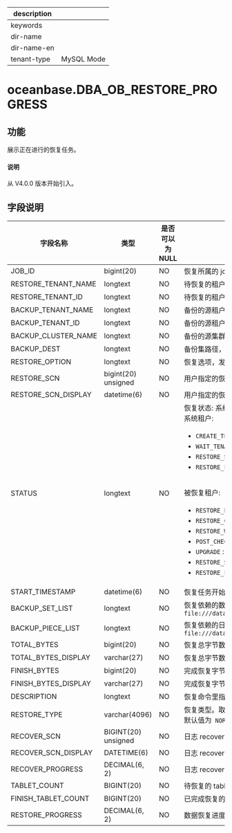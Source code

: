|description||
|---|---|
|keywords||
|dir-name||
|dir-name-en||
|tenant-type|MySQL Mode|

# oceanbase.DBA_OB_RESTORE_PROGRESS

## 功能

展示正在进行的恢复任务。

<main id="notice" type='explain'>
  <h4>说明</h4>
  <p>从 V4.0.0 版本开始引入。</p>
</main>

## 字段说明

| 字段名称 | 类型 | 是否可以为 NULL | 描述 |
| ------ | ------ | ------ | ------ |
| JOB_ID                           | bigint(20)          |  NO   |恢复所属的 job_id, 对应一次恢复任务  |
| RESTORE_TENANT_NAME              | longtext            |  NO   |待恢复的租户名  |
| RESTORE_TENANT_ID                | longtext            |  NO   |待恢复的租户 ID  |
| BACKUP_TENANT_NAME               | longtext            |  NO   |备份的源租户名  |
| BACKUP_TENANT_ID                 | longtext            |  NO   |备份的源租户 ID  |
| BACKUP_CLUSTER_NAME              | longtext            |  NO   |备份的源集群名  |
| BACKUP_DEST                      | longtext            |  NO   |备份集路径，指用户输入的数据备份路径与日志归档路径    |
| RESTORE_OPTION                   | longtext            |  NO   |恢复选项，发起恢复时，用户指定的 `restore_option`  |
| RESTORE_SCN                      | bigint(20) unsigned |  NO   |用户指定的恢复位点  |
| RESTORE_SCN_DISPLAY              | datetime(6)         |  NO   |用户指定的恢复位点的时间戳表示  |
| STATUS                           | longtext            |  NO   |恢复状态: 系统租户的恢复任务与被恢复租户的恢复任务状态不一致。<br>系统租户: <ul><li> `CREATE_TENANT` : 创建租户，此阶段系统租户创建被恢复租户 </li> <li> `WAIT_TENANT_RESTORE_FINISH` : 等待被恢复租户恢复结束 </li> <li> `RESTORE_SUCCESS` : 恢复租户成功 </li> <li> `RESTORE_FAIL` : 恢复租户失败 </li></ul> <br>被恢复租户: <ul><li> `RESTORE_PRE` : 恢复前准备。在设置加密的情况下，设置加密信息 </li> <li> `RESTORE_CREATE_INIT_LS` : 创建日志流 </li> <li> `RESTORE_WAIT_LS` : 等待日志流恢复完成 </li> <li> `POST_CHECK` : 检查租户角色，恢复成备库 </li> <li> `UPGRADE` : 升级，如果是跨版本恢复，租户会执行升级流程 </li> <li> `RESTORE_SUCCESS` : 恢复成功 </li> <li> `RESTORE_FAIL` : 恢复失败 </li></ul> |
| START_TIMESTAMP                  | datetime(6)         |  NO   |恢复任务开始时间戳  |
| BACKUP_SET_LIST                  | longtext            |  NO   |恢复依赖的数据备份集路径列表, 备份集间以 `,` 分隔，例如: `file:///data/nfs/backup/data/backup_set_1_full,file:///data/nfs/backup/data/backup_set_2_inc`  |
| BACKUP_PIECE_LIST                | longtext            |  NO   |恢复依赖的日志归档分片路径列表, 分片间以 `,` 分隔, 例如:  `file:///data/nfs/backup/data/backup_set_1_full,file:///data/nfs/backup/data/backup_set_2_inc`  |
| TOTAL_BYTES                      | bigint(20)          |  NO   |恢复总字节数  |
| TOTAL_BYTES_DISPLAY              | varchar(27)         |  NO   |恢复总字节数，以存储容量单位显示  |
| FINISH_BYTES                     | bigint(20)          |  NO   |完成恢复字节数  |
| FINISH_BYTES_DISPLAY             | varchar(27)         |  NO   |完成恢复字节数，以存储容量单位显示  |
| DESCRIPTION                      | longtext            |  NO   |恢复命令里指定的 `DESCRIPTION` 信息   |
| RESTORE_TYPE                      | varchar(4096)            |  NO   |恢复类型。取值范围为 `NORMAL_RESTORE`/ `QUICK_RESTORE`<br/>默认值为` NORMAL_RESTORE`，表示是用全量数据进行的正常物理恢复，`QUICK_RESTORE` 表示快速恢复   |
| RECOVER_SCN                      | BIGINT(20) unsigned          |  NO   |日志 recover 位点   |
| RECOVER_SCN_DISPLAY                      | DATETIME(6)          |  NO   |日志 recover 位点的时间戳表示   |
| RECOVER_PROGRESS                      | DECIMAL(6, 2)          |  NO   |日志 recover 进度，保留两位小数，例如 `87.65` 表示当前进度 87.65%  |
| TABLET_COUNT                      | BIGINT(20)          |  NO   |待恢复的 tablet 总数   |
| FINISH_TABLET_COUNT                      | BIGINT(20)          |  NO   |已完成恢复的 tablet 总数   |
| RESTORE_PROGRESS                      | DECIMAL(6, 2)          |  NO   |数据恢复进度，保留两位小数，例如 `87.65` 表示当前进度为 87.65%   |
